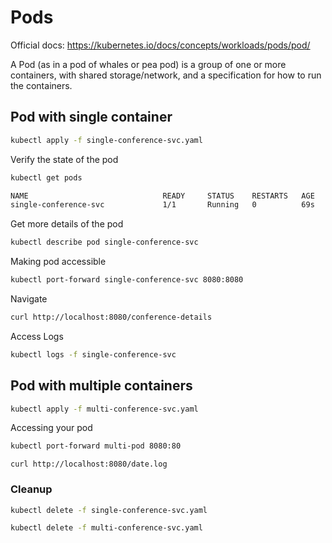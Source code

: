 # Pods
Official docs: https://kubernetes.io/docs/concepts/workloads/pods/pod/

A Pod (as in a pod of whales or pea pod) is a group of one or more containers, with shared storage/network, and a specification for how to run the containers.

## Pod with single container 

```bash
kubectl apply -f single-conference-svc.yaml
```
Verify the state of the pod

```bash
kubectl get pods 
```
```bash
NAME                              READY     STATUS    RESTARTS   AGE
single-conference-svc             1/1       Running   0          69s
```

Get more details of the pod
```bash
kubectl describe pod single-conference-svc 
```

Making pod accessible
```bash
kubectl port-forward single-conference-svc 8080:8080
```
Navigate
```bash
curl http://localhost:8080/conference-details
```

Access Logs
```bash
kubectl logs -f single-conference-svc 
```

## Pod with multiple containers

```bash
kubectl apply -f multi-conference-svc.yaml
```

Accessing your pod

```bash
kubectl port-forward multi-pod 8080:80
```

```
curl http://localhost:8080/date.log
```

### Cleanup

```bash
kubectl delete -f single-conference-svc.yaml
```
```bash
kubectl delete -f multi-conference-svc.yaml
```
